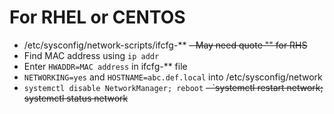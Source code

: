 # For RHEL or CENTOS
- /etc/sysconfig/network-scripts/ifcfg-**
~~- May need quote "" for RHS~~
- Find MAC address using `ip addr`
- Enter `HWADDR=MAC address` in ifcfg-** file
- `NETWORKING=yes` and `HOSTNAME=abc.def.local` into /etc/sysconfig/network
- `systemctl disable NetworkManager; reboot`
~~- `systemctl restart network; systemctl status network~~
